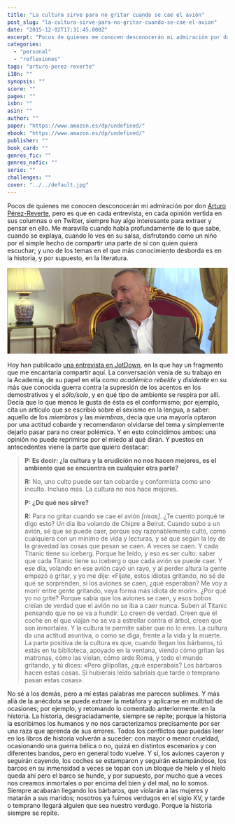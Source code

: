 ```yaml
---
title: "La cultura sirve para no gritar cuando se cae el avión"
post_slug: "la-cultura-sirve-para-no-gritar-cuando-se-cae-el-avion"
date: "2015-12-02T17:31:45.000Z"
excerpt: "Pocos de quienes me conocen desconocerán mi admiración por don Arturo Pérez-Reverte, pero es que en cada entrevista, en cada opinión vertida en sus columnas o en Twitter, siempre hay algo interesante para extraer y pensar en ello."
categories: 
  - "personal"
  - "reflexiones"
tags: "arturo-perez-reverte"
i18n: ""
synopsis: ""
score: ""
pages: ""
isbn: ""
asin: ""
author: ""
paper: "https://www.amazon.es/dp/undefined/"
ebook: "https://www.amazon.es/dp/undefined/"
publisher: ""
book_card: ""
genres_fic: ""
genres_nofic: ""
serie: ""
challenges: ""
cover: "../../default.jpg"
---
```


Pocos de quienes me conocen desconocerán mi admiración por don [Arturo Pérez-Reverte](http://fjp.es/autor/arturo-perez-reverte/), pero es que en cada entrevista, en cada opinión vertida en sus columnas o en Twitter, siempre hay algo interesante para extraer y pensar en ello. Me maravilla cuando habla profundamente de lo que sabe, cuando se explaya, cuando lo ves en su salsa, disfrutando como un niño por el simple hecho de compartir una parte de sí con quien quiera escuchar; y uno de los temas en el que más conocimiento desborda es en la historia, y por supuesto, en la literatura.

![Arturo Pérez-Reverte](images/perez-reverte.jpg)

Hoy han publicado [una entrevista en JotDown](http://www.jotdown.es/2015/12/arturo-perez-reverte), en la que hay un fragmento que me encantaría compartir aquí. La conversación venía de su trabajo en la Academia, de su papel en ella como _académico rebelde_ y _disidente_ en su más que conocida guerra contra la supresión de los acentos en los demostrativos y el _sólo/solo_, y en qué tipo de ambiente se respira por allí. Decía que lo que menos le gusta de ésta es el conformismo; por ejemplo, cita un artículo que se escribió sobre el sexismo en la lengua, a saber: aquello de los _miembros_ y las _miembras_, decía que una mayoría optaron por una actitud cobarde y recomendaron olvidarse del tema y simplemente dejarlo pasar para no crear polémica. Y en esto coincidimos ambos: una opinión no puede reprimirse por el miedo al qué dirán. Y puestos en antecedentes viene la parte que quiero destacar:

> **P: Es decir: ¿la cultura y la erudición no nos hacen mejores, es el ambiente que se encuentra en cualquier otra parte?**
> 
> **R:** No, uno culto puede ser tan cobarde y conformista como uno inculto. Incluso más. La cultura no nos hace mejores.
> 
> **P: ¿De qué nos sirve?**
> 
> **R:** Para no gritar cuando se cae el avión _\[risas\]_. ¿Te cuento porqué te digo esto? Un día iba volando de Chipre a Beirut. Cuando subo a un avión, sé que se puede caer, porque soy razonablemente culto, como cualquiera con un mínimo de vida y lecturas, y sé que según la ley de la gravedad las cosas que pesan se caen. A veces se caen. Y cada Titanic tiene su iceberg. Porque he leído, y eso es ser culto: saber que cada Titanic tiene su iceberg o que cada avión se puede caer. Y ese día, volando en ese avión cayó un rayo, y al perder altura la gente empezó a gritar, y yo me dije: «Fíjate, estos idiotas gritando, no sé de qué se sorprenden, si los aviones se caen, ¿qué esperaban? Me voy a morir entre gente gritando, vaya forma más idiota de morir». ¿Por qué yo no grité? Porque sabía que los aviones se caen, y esos bobos creían de verdad que el avión no se iba a caer nunca. Suben al Titanic pensando que no se va a hundir. Lo creen de verdad. Creen que el coche en el que viajan no se va a estrellar contra el árbol, creen que son inmortales. Y la cultura te permite saber que no lo eres. La cultura da una actitud asuntiva, o como se diga, frente a la vida y la muerte. La parte positiva de la cultura es que, cuando llegan los bárbaros, tú estás en tu biblioteca, apoyado en la ventana, viendo cómo gritan las matronas, cómo las violan, cómo arde Roma, y todo el mundo gritando, y tú dices: «Pero gilipollas, ¿qué esperabais? Los bárbaros hacen estas cosas. Si hubierais leído sabríais que tarde o temprano pasan estas cosas».

No sé a los demás, pero a mí estas palabras me parecen sublimes. Y más allá de la anécdota se puede extraer la metáfora y aplicarse en multitud de ocasiones; por ejemplo, y retomando lo comentado anteriormente: en la historia. La historia, desgraciadamente, siempre se repite; porque la historia la escribimos los humanos y no nos caracterizamos precisamente por ser una raza que aprenda de sus errores. Todos los conflictos que puedas leer en los libros de historia volverán a suceder: con mayor o menor crueldad, ocasionando una guerra bélica o no, quizá en distintos escenarios y con diferentes bandos, pero en general todo vuelve. Y sí, los aviones cayeron y seguirán cayendo, los coches se estamparon y seguirán estampándose, los barcos en su inmensidad a veces se topan con un bloque de hielo y el hielo queda ahí pero el barco se hunde, y por supuesto, por mucho que a veces nos creamos inmortales o por encima del bien y del mal, no lo somos. Siempre acabarán llegando los bárbaros, que violarán a las mujeres y matarán a sus maridos; nosotros ya fuimos verdugos en el siglo XV, y tarde o temprano llegará alguien que sea nuestro verdugo. Porque la historia siempre se repite.
